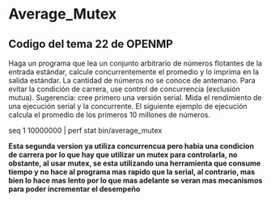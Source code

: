# Average_Mutex

## Codigo del tema 22 de OPENMP

Haga un programa que lea un conjunto arbitrario de números flotantes de la entrada estándar, calcule concurrentemente el promedio y lo imprima en la salida estándar. La cantidad de números no se conoce de antemano. Para evitar la condición de carrera, use control de concurrencia (exclusión mutua). Sugerencia: cree primero una versión serial. Mida el rendimiento de una ejecución serial y la concurrente. El siguiente ejemplo de ejecución calcula el promedio de los primeros 10 millones de números.

seq 1 10000000 | perf stat bin/average_mutex

**Esta segunda version ya utiliza concurrencua pero habia una condicion de carrera por lo que hay que utilizar un mutex para controlarla, no obstante, al usar mutex, se esta utilizando una herramienta que consume tiempo y no hace al programa mas rapido que la serial, al contrario, mas bien lo hace mas lento por lo que mas adelante se veran mas mecanismos para poder incrementar el desempeño**